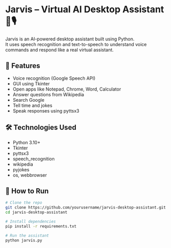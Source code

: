 # Jarvis – Virtual AI Desktop Assistant 🧠🎙

Jarvis is an AI-powered desktop assistant built using Python.  
It uses speech recognition and text-to-speech to understand voice commands and respond like a real virtual assistant.

## 🔧 Features

- Voice recognition (Google Speech API)
- GUI using Tkinter
- Open apps like Notepad, Chrome, Word, Calculator
- Answer questions from Wikipedia
- Search Google
- Tell time and jokes
- Speak responses using pyttsx3

## 🛠 Technologies Used

- Python 3.10+
- Tkinter
- pyttsx3
- speech_recognition
- wikipedia
- pyjokes
- os, webbrowser

## 🚀 How to Run

```bash
# Clone the repo
git clone https://github.com/yourusername/jarvis-desktop-assistant.git
cd jarvis-desktop-assistant

# Install dependencies
pip install -r requirements.txt

# Run the assistant
python jarvis.py
